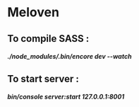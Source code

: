 # Meloven

## To compile SASS :
##### ./node_modules/.bin/encore dev --watch

## To start server :
##### bin/console server:start 127.0.0.1:8001

